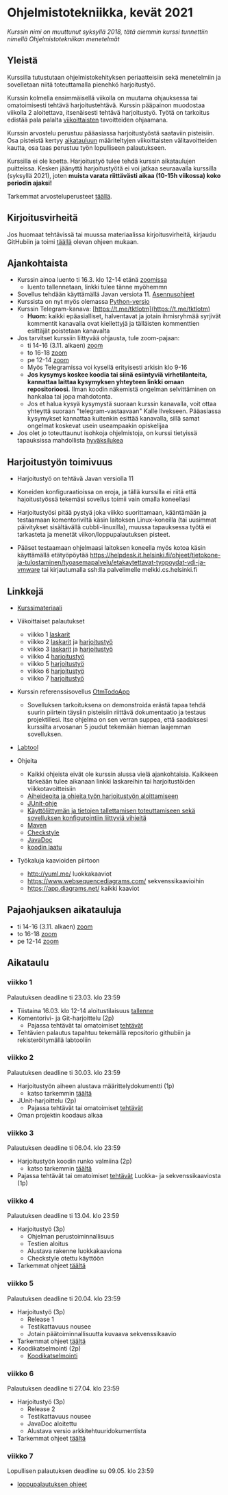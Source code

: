 # Ohjelmistotekniikka, kevät 2021

_Kurssin nimi on muuttunut syksyllä 2018, tätä aiemmin kurssi tunnettiin nimellä Ohjelmistotekniikan menetelmät_

## Yleistä

Kurssilla tutustutaan ohjelmistokehityksen periaatteisiin sekä menetelmiin ja sovelletaan niitä toteuttamalla pienehkö harjoitustyö.

Kurssin kolmella ensimmäisellä viikolla on muutama ohjauksessa tai omatoimisesti tehtävä harjoitustehtävä. Kurssin pääpainon muodostaa viikolla 2 aloitettava, itsenäisesti tehtävä harjoitustyö. Työtä on tarkoitus edistää pala palalta [viikoittaisten](#aikataulu) tavoitteiden ohjaamana.

Kurssin arvostelu perustuu pääasiassa harjoitustyöstä saataviin pisteisiin. Osa pisteistä kertyy [aikatauluun](#aikataulu) määriteltyjen viikoittaisten välitavoitteiden kautta, osa taas perustuu työn lopulliseen palautukseen.

Kurssilla ei ole koetta. Harjoitustyö tulee tehdä kurssin aikataulujen puitteissa. Kesken jäänyttä harjoitustyötä ei voi jatkaa seuraavalla kurssilla (syksyllä 2021), joten **muista varata riittävästi aikaa (10-15h viikossa) koko periodin ajaksi!**

Tarkemmat arvosteluperusteet [täällä](./web/arvosteluperusteet.md).

## Kirjoitusvirheitä

Jos huomaat tehtävissä tai muussa materiaalissa kirjoitusvirheitä, kirjaudu GitHubiin ja toimi [täällä](./web/typokorjaukset.md) olevan ohjeen mukaan.

## Ajankohtaista

- Kurssin ainoa luento ti 16.3. klo 12-14 etänä [zoomissa](https://helsinki.zoom.us/j/67356041626)
  - luento tallennetaan, linkki tulee tänne myöhemmn
- Sovellus tehdään käyttämällä Javan versiota 11. [Asennusohjeet](https://www.mooc.fi/fi/installation/netbeans)
- Kurssista on nyt myös olemassa [Python-versio](https://github.com/ohjelmistotekniikka-hy/python-kevat-2021/blob/master/README.md)
- Kurssin Telegram-kanava: [https://t.me/tktlotm](https://t.me/tktlotm)
  - **Huom:** kaikki epäasialliset, halventavat ja jotain ihmisryhmää syrjivät kommentit kanavalla ovat kiellettyjä ja tälläisten kommenttien esittäjät poistetaan kanavalta
- Jos tarvitset kurssiin liittyvää ohjausta, tule zoom-pajaan:
    - ti 14-16 (3.11. alkaen) [zoom](https://helsinki.zoom.us/j/6804771662)
    - to 16-18 [zoom](https://helsinki.zoom.us/j/65601404745)
    - pe 12-14 [zoom](https://helsinki.zoom.us/j/66469543131?pwd=VGNGZ21KMXNyZ0FlKzErMW5OaS90Zz09)
  - Myös Telegramissa voi kysellä erityisesti arkisin klo 9-16
  - **Jos kysymys koskee koodia tai siinä esiintyviä virhetilanteita, kannattaa laittaa kysymyksen yhteyteen linkki omaan repositorioosi.** Ilman koodin näkemistä ongelman selvittäminen on hankalaa tai jopa mahdotonta.
  - Jos et halua kysyä kysymystä suoraan kurssin kanavalla, voit ottaa yhteyttä suoraan "telegram-vastaavaan" Kalle Ilvekseen. Pääasiassa kysymykset kannattaa kuitenkin esittää kanavalla, sillä samat ongelmat koskevat usein useampaakin opiskelijaa
- Jos olet jo toteuttaunut isohkoja ohjelmistoja, on kurssi tietyissä tapauksissa mahdollista [hyväksilukea](./web/hyvaksiluku.md)

## Harjoitustyön toimivuus

- Harjoitustyö on tehtävä Javan versiolla 11

- Koneiden konfiguraatioissa on eroja, ja tällä kurssilla ei riitä että hajoitustyössä tekemäsi sovellus toimii vain omalla koneellasi

- Harjoitustyösi pitää pystyä joka viikko suorittamaan, kääntämään ja testaamaan komentoriviltä käsin laitoksen Linux-koneilla (tai uusimmat päivitykset sisältävällä cubbli-linuxilla), muussa tapauksessa työtä ei tarkasteta ja menetät viikon/loppupalautuksen pisteet.

- Pääset testaamaan ohjelmaasi laitoksen koneella myös kotoa käsin käyttämällä etätyöpöytää https://helpdesk.it.helsinki.fi/ohjeet/tietokone-ja-tulostaminen/tyoasemapalvelu/etakaytettavat-tyopoydat-vdi-ja-vmware tai kirjautumalla ssh:lla palvelimelle melkki.cs.helsinki.fi

## Linkkejä

- [Kurssimateriaali](./web/materiaali.md)
- Viikoittaiset palautukset

  - viikko 1 [laskarit](./tehtavat/viikko1.md)
  - viikko 2 [laskarit](./tehtavat/viikko2.md) ja [harjoitustyö](./tehtavat/harjoitustyo_viikko2.md)
  - viikko 3 [laskarit](./tehtavat/viikko3.md) ja [harjoitustyö](./tehtavat/harjoitustyo_viikko3.md)
  - viikko 4 [harjoitustyö](./tehtavat/harjoitustyo_viikko4.md)
  - viikko 5 [harjoitustyö](./tehtavat/harjoitustyo_viikko5.md)
  - viikko 6 [harjoitustyö](./tehtavat/harjoitustyo_viikko6.md)
  - viikko 7 [harjoitustyö](./tehtavat/harjoitustyo_viikko7.md)

- Kurssin referenssisovellus [OtmTodoApp](https://github.com/mluukkai/OtmTodoApp)
  - Sovelluksen tarkoituksena on demonstroida erästä tapaa tehdä suurin piirtein täysiin pisteisiin riittävä dokumentaatio ja testaus projektillesi. Itse ohjelma on sen verran suppea, että saadaksesi kurssilta arvosanan 5 joudut tekemään hieman laajemman sovelluksen.
- [Labtool](https://study.cs.helsinki.fi/labtool/courses/TKT20002.2021.K.K.1)
- Ohjeita
  - Kaikki ohjeista eivät ole kurssin alussa vielä ajankohtaisia. Kaikkeen tärkeään tulee aikanaan linkki laskareihin tai harjoitustöiden viikkotavoitteisiin
  - [Aiheideoita ja ohjeita työn harjoitustyön aloittamiseen](./web/tyon_aloitus.md)
  - [JUnit-ohje](./web/junit.md)
  - [Käyttöliittymän ja tietojen tallettamisen toteuttamiseen sekä sovelluksen konfigurointiin liittyviä vihjeitä](./web/java.md)
  - [Maven](./web/maven.md)
  - [Checkstyle](./web/checkstyle.md)
  - [JavaDoc](./web/javadoc.md)
  - [koodin laatu](./web/koodin_laatuvaatimukset.md)
- Työkaluja kaavioiden piirtoon
  - <http://yuml.me/> luokkakaaviot
  - <https://www.websequencediagrams.com/> sekvenssikaavioihin
  - <https://app.diagrams.net/> kaikki kaaviot

## Pajaohjauksen aikatauluja

- ti 14-16 (3.11. alkaen) [zoom]()
- to 16-18 [zoom](https://helsinki.zoom.us/j/65601404745)
- pe 12-14 [zoom](https://helsinki.zoom.us/j/66469543131?pwd=VGNGZ21KMXNyZ0FlKzErMW5OaS90Zz09)

## Aikataulu

### viikko 1

Palautuksen deadline ti 23.03. klo 23:59

- Tiistaina 16.03. klo 12-14 aloitustilaisuus [tallenne](https://youtu.be/JaM4hbns2P8)
- Komentorivi- ja Git-harjoittelu (2p)
  - Pajassa tehtävät tai omatoimiset [tehtävät](/tehtavat/viikko1.md)
- Tehtävien palautus tapahtuu tekemällä repositorio githubiin ja rekisteröitymällä labtooliin

### viikko 2

Palautuksen deadline ti 30.03. klo 23:59

- Harjoitustyön aiheen alustava määrittelydokumentti (1p)
  - katso tarkemmin [täältä](/tehtavat/harjoitustyo_viikko2.md)
- JUnit-harjoittelu (2p)
  - Pajassa tehtävät tai omatoimiset [tehtävät](/tehtavat/viikko2.md)
- Oman projektin koodaus alkaa

### viikko 3

Palautuksen deadline ti 06.04. klo 23:59

- Harjoitustyön koodin runko valmiina (2p)
  - katso tarkemmin [täältä](/tehtavat/harjoitustyo_viikko3.md)
- Pajassa tehtävät tai omatoimiset [tehtävät](/tehtavat/viikko3.md) Luokka- ja sekvenssikaaviosta (1p)

### viikko 4

Palautuksen deadline ti 13.04. klo 23:59

- Harjoitustyö (3p)
  - Ohjelman perustoiminnallisuus
  - Testien aloitus
  - Alustava rakenne luokkakaaviona
  - Checkstyle otettu käyttöön
- Tarkemmat ohjeet [täältä](/tehtavat/harjoitustyo_viikko4.md)

### viikko 5

Palautuksen deadline ti 20.04. klo 23:59

- Harjoitustyö (3p)
  - Release 1
  - Testikattavuus nousee
  - Jotain päätoiminnallisuutta kuvaava sekvenssikaavio
- Tarkemmat ohjeet [täältä](/tehtavat/harjoitustyo_viikko5.md)
- Koodikatselmointi (2p)
  - [Koodikatselmointi](/web/koodikatselmointi.md)

### viikko 6

Palautuksen deadline ti 27.04. klo 23:59

- Harjoitustyö (3p)
  - Release 2
  - Testikattavuus nousee
  - JavaDoc aloitettu
  - Alustava versio arkkitehtuuridokumentista
- Tarkemmat ohjeet [täältä](/tehtavat/harjoitustyo_viikko6.md)

### viikko 7

Lopullisen palautuksen deadline su 09.05. klo 23:59

- [loppupalautuksen ohjeet](/tehtavat/harjoitustyo_viikko7.md)
